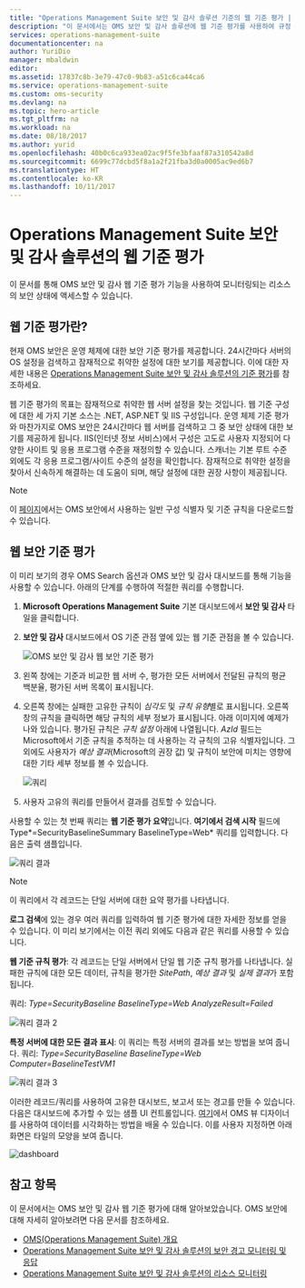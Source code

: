 ```yaml
---
title: "Operations Management Suite 보안 및 감사 솔루션 기준의 웹 기준 평가 | Microsoft Docs"
description: "이 문서에서는 OMS 보안 및 감사 솔루션에 웹 기준 평가를 사용하여 규정 준수 및 보안 목적을 위해 모니터링되는 모든 웹 서버의 기준 평가를 수행하는 방법을 설명합니다."
services: operations-management-suite
documentationcenter: na
author: YuriDio
manager: mbaldwin
editor: 
ms.assetid: 17837c8b-3e79-47c0-9b83-a51c6ca44ca6
ms.service: operations-management-suite
ms.custom: oms-security
ms.devlang: na
ms.topic: hero-article
ms.tgt_pltfrm: na
ms.workload: na
ms.date: 08/18/2017
ms.author: yurid
ms.openlocfilehash: 40b0c6ca933ea02ac9f5fe3bfaaf87a310542a8d
ms.sourcegitcommit: 6699c77dcbd5f8a1a2f21fba3d0a0005ac9ed6b7
ms.translationtype: HT
ms.contentlocale: ko-KR
ms.lasthandoff: 10/11/2017
---
```

# <a name="web-baseline-assessment-in-operations-management-suite-security-and-audit-solution"></a>Operations Management Suite 보안 및 감사 솔루션의 웹 기준 평가
이 문서를 통해 OMS 보안 및 감사 웹 기준 평가 기능을 사용하여 모니터링되는 리소스의 보안 상태에 액세스할 수 있습니다.

## <a name="what-is-web-baseline-assessment"></a>웹 기준 평가란?
현재 OMS 보안은 운영 체제에 대한 보안 기준 평가를 제공합니다. 24시간마다 서버의 OS 설정을 검색하고 잠재적으로 취약한 설정에 대한 보기를 제공합니다. 이에 대한 자세한 내용은 [Operations Management Suite 보안 및 감사 솔루션의 기준 평가](https://docs.microsoft.com/azure/operations-management-suite/oms-security-baseline)를 참조하세요.

웹 기준 평가의 목표는 잠재적으로 취약한 웹 서버 설정을 찾는 것입니다. 웹 기준 구성에 대한 세 가지 기본 소스는 .NET, ASP.NET 및 IIS 구성입니다.  운영 체제 기준 평가와 마찬가지로 OMS 보안은 24시간마다 웹 서버를 검색하고 그 중 보안 상태에 대한 보기를 제공하게 됩니다.  IIS(인터넷 정보 서비스)에서 구성은 고도로 사용자 지정되어 다양한 사이트 및 응용 프로그램 수준을 재정의할 수 있습니다. 스캐너는 기본 루트 수준 외에도 각 응용 프로그램/사이트 수준의 설정을 확인합니다. 잠재적으로 취약한 설정을 찾아서 신속하게 해결하는 데 도움이 되며, 해당 설정에 대한 권장 사항이 제공됩니다.

>[!NOTE] 
>이 [페이지](https://gallery.technet.microsoft.com/Azure-Security-Center-a789e335?redir=0)에서는 OMS 보안에서 사용하는 일반 구성 식별자 및 기준 규칙을 다운로드할 수 있습니다.


## <a name="web-security-baseline-assessment"></a>웹 보안 기준 평가

이 미리 보기의 경우 OMS Search 옵션과 OMS 보안 및 감사 대시보드를 통해 기능을 사용할 수 있습니다. 아래의 단계를 수행하여 적절한 쿼리를 수행합니다.

1. **Microsoft Operations Management Suite** 기본 대시보드에서 **보안 및 감사** 타일을 클릭합니다.
2. **보안 및 감사** 대시보드에서 OS 기준 관점 옆에 있는 웹 기준 관점을 볼 수 있습니다.
   
    ![OMS 보안 및 감사 웹 보안 기준 평가](./media/oms-security-web-baseline/oms-security-web-baseline-fig5.png)

3. 왼쪽 창에는 기준과 비교한 웹 서버 수, 평가한 모든 서버에서 전달된 규칙의 평균 백분율, 평가된 서버 목록이 표시됩니다.
4. 오른쪽 창에는 실패한 고유한 규칙이 *심각도* 및 *규칙 유형*별로 표시됩니다. 오른쪽 창의 규칙을 클릭하면 해당 규칙의 세부 정보가 표시됩니다. 아래 이미지에 예제가 나와 있습니다. 평가된 규칙은 *규칙 설정* 아래에 나열됩니다. *AzId* 필드는 Microsoft에서 기준 규칙을 추적하는 데 사용하는 각 규칙의 고유 식별자입니다. 그 외에도 사용자가 *예상 결과*(Microsoft의 권장 값) 및 규칙이 보안에 미치는 영향에 대한 기타 세부 정보를 볼 수 있습니다.
    
    ![쿼리](./media/oms-security-web-baseline/oms-security-web-baseline-fig6.png)

5. 사용자 고유의 쿼리를 만들어서 결과를 검토할 수 있습니다. 

사용할 수 있는 첫 번째 쿼리는 **웹 기준 평가 요약**입니다. **여기에서 검색 시작** 필드에 Type*=SecurityBaselineSummary BaselineType=Web* 쿼리를 입력합니다. 다음은 출력 샘플입니다.

![쿼리 결과](./media/oms-security-web-baseline/oms-security-web-baseline-fig7.png)

>[!NOTE] 
>이 쿼리에서 각 레코드는 단일 서버에 대한 요약 평가를 나타냅니다.

**로그 검색**에 있는 경우 여러 쿼리를 입력하여 웹 기준 평가에 대한 자세한 정보를 얻을 수 있습니다. 이 미리 보기에서는 이전 쿼리 외에도 다음과 같은 쿼리를 사용할 수 있습니다.

**웹 기준 규칙 평가**: 각 레코드는 단일 서버에서 단일 웹 기준 규칙 평가를 나타냅니다. 실패한 규칙에 대한 모든 데이터, 규칙을 평가한 *SitePath*, *예상 결과* 및 *실제 결과*가 포함됩니다.

쿼리: *Type=SecurityBaseline BaselineType=Web AnalyzeResult=Failed*

![쿼리 결과 2](./media/oms-security-web-baseline/oms-security-web-baseline-fig8.png)

**특정 서버에 대한 모든 결과 표시**: 이 쿼리는 특정 서버의 결과를 보는 방법을 보여 줍니다. 쿼리: *Type=SecurityBaseline BaselineType=Web Computer=BaselineTestVM1*

![쿼리 결과 3](./media/oms-security-web-baseline/oms-security-web-baseline-fig3.png)

이러한 레코드/쿼리를 사용하여 고유한 대시보드, 보고서 또는 경고를 만들 수 있습니다. 다음은 대시보드에 추가할 수 있는 샘플 UI 컨트롤입니다. [여기](https://blogs.technet.microsoft.com/msoms/2016/06/30/oms-view-designer-visualize-your-data-your-way/)에서 OMS 뷰 디자이너를 사용하여 데이터를 시각화하는 방법을 배울 수 있습니다. 이를 사용자 지정하면 아래 화면은 타일의 모양을 보여 줍니다.

![dashboard](./media/oms-security-web-baseline/oms-security-web-baseline-fig4.png)

## <a name="see-also"></a>참고 항목
이 문서에서는 OMS 보안 및 감사 웹 기준 평가에 대해 알아보았습니다. OMS 보안에 대해 자세히 알아보려면 다음 문서를 참조하세요.

* [OMS(Operations Management Suite) 개요](operations-management-suite-overview.md)
* [Operations Management Suite 보안 및 감사 솔루션의 보안 경고 모니터링 및 응답](oms-security-responding-alerts.md)
* [Operations Management Suite 보안 및 감사 솔루션의 리소스 모니터링](oms-security-monitoring-resources.md)

